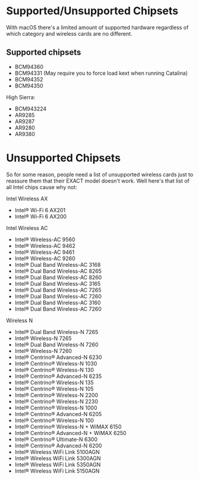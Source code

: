 # Supported/Unsupported Chipsets

With macOS there's a limited amount of supported hardware regardless of which category and wireless cards are no different.

## Supported chipsets

* BCM94360
* BCM94331 (May require you to force load kext when running Catalina)
* BCM94352
* BCM94350

High Sierra:

* BCM943224
* AR9285
* AR9287
* AR9280
* AR9380

# Unsupported Chipsets

So for some reason, people need a list of unsupported wireless cards just to reassure them that their EXACT model doesn't work. Well here's that list of all Intel chips cause why not:

Intel Wireless AX

* Intel® Wi-Fi 6 AX201
* Intel® Wi-Fi 6 AX200

Intel Wireless AC

* Intel® Wireless-AC 9560
* Intel® Wireless-AC 9462
* Intel® Wireless-AC 9461
* Intel® Wireless-AC 9260
* Intel® Dual Band Wireless-AC 3168
* Intel® Dual Band Wireless-AC 8265
* Intel® Dual Band Wireless-AC 8260
* Intel® Dual Band Wireless-AC 3165
* Intel® Dual Band Wireless-AC 7265
* Intel® Dual Band Wireless-AC 7260
* Intel® Dual Band Wireless-AC 3160
* Intel® Dual Band Wireless-AC 7260

Wireless N

* Intel® Dual Band Wireless-N 7265
* Intel® Wireless-N 7265
* Intel® Dual Band Wireless-N 7260
* Intel® Wireless-N 7260
* Intel® Centrino® Advanced-N 6230
* Intel® Centrino® Wireless-N 1030
* Intel® Centrino® Wireless-N 130
* Intel® Centrino® Advanced-N 6235
* Intel® Centrino® Wireless-N 135
* Intel® Centrino® Wireless-N 105
* Intel® Centrino® Wireless-N 2200
* Intel® Centrino® Wireless-N 2230
* Intel® Centrino® Wireless-N 1000
* Intel® Centrino® Advanced-N 6205
* Intel® Centrino® Wireless-N 100
* Intel® Centrino® Wireless-N + WiMAX 6150
* Intel® Centrino® Advanced-N + WiMAX 6250
* Intel® Centrino® Ultimate-N 6300
* Intel® Centrino® Advanced-N 6200
* Intel® Wireless WiFi Link 5100AGN
* Intel® Wireless WiFi Link 5300AGN
* Intel® Wireless WiFi Link 5350AGN
* Intel® Wireless WiFi Link 5150AGN

